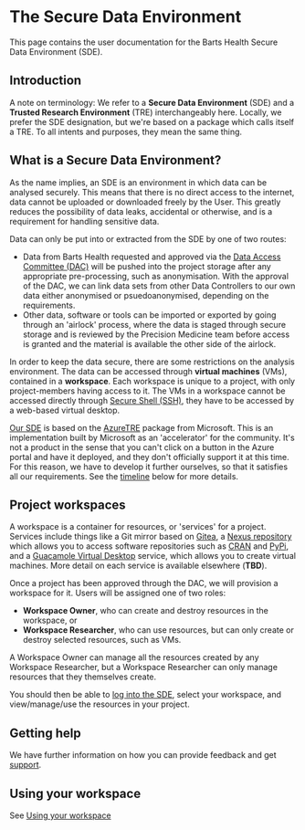 # The Secure Data Environment

This page contains the user documentation for the Barts Health Secure Data Environment (SDE).

## Introduction

A note on terminology: We refer to a **Secure Data Environment** (SDE) and a **Trusted Research Environment** (TRE) interchangeably here. Locally, we prefer the SDE designation, but we're based on a package which calls itself a TRE. To all intents and purposes, they mean the same thing.

## What is a Secure Data Environment?

As the name implies, an SDE is an environment in which data can be analysed securely. This means that there is no direct access to the internet, data cannot be uploaded or downloaded freely by the User. This greatly reduces the possibility of data leaks, accidental or otherwise, and is a requirement for handling sensitive data.

Data can only be put into or extracted from the SDE by one of two routes:
* Data from Barts Health requested and approved via the [Data Access Committee (DAC)](https://bartslifesciences.org/precision-medicine/) will be pushed into the project storage after any appropriate pre-processing, such as anonymisation. With the approval of the DAC, we can link data sets from other Data Controllers to our own data either anonymised or psuedoanonymised, depending on the requirements.
* Other data, software or tools can be imported or exported by going through an 'airlock' process, where the data is staged through secure storage and is reviewed by the Precision Medicine team before access is granted and the material is available the other side of the airlock.

In order to keep the data secure, there are some restrictions on the analysis environment. The data can be accessed through **virtual machines** (VMs), contained in a **workspace**. Each workspace is unique to a project, with only project-members having access to it. The VMs in a workspace cannot be accessed directly through [Secure Shell (SSH)](https://www.openssh.com/), they have to be accessed by a web-based virtual desktop.

[Our SDE](https://github.com/Barts-Life-Science/AzureTRE) is based on the [AzureTRE](https://github.com/microsoft/AzureTRE) package from Microsoft. This is an implementation built by Microsoft as an 'accelerator' for the community. It's not a product in the sense that you can't click on a button in the Azure portal and have it deployed, and they don't officially support it at this time. For this reason, we have to develop it further ourselves, so that it satisfies all our requirements. See the [timeline](#Timeline) below for more details.

## Project workspaces
A workspace is a container for resources, or 'services' for a project. Services include things like a Git mirror based on [Gitea](https://about.gitea.com/), a [Nexus repository](https://www.sonatype.com/products/sonatype-nexus-repository) which allows you to access software repositories such as [CRAN](https://cran.r-project.org/) and [PyPi](https://pypi.org/), and a [Guacamole Virtual Desktop](https://guacamole.apache.org/) service, which allows you to create virtual machines. More detail on each service is available elsewhere (**TBD**).

Once a project has been approved through the DAC, we will provision a workspace for it. Users will be assigned one of two roles:
* **Workspace Owner**, who can create and destroy resources in the workspace, or 
* **Workspace Researcher**, who can use resources, but can only create or destroy selected resources, such as VMs.

A Workspace Owner can manage all the resources created by any Workspace Researcher, but a Workspace Researcher can only manage resources that they themselves create.

You should then be able to [log into the SDE](https://sde002.uksouth.cloudapp.azure.com/), select your workspace, and view/manage/use the resources in your project.

## Getting help
We have further information on how you can provide feedback and get [support](https://github.com/Barts-Life-Science/Support).

## Using your workspace
See [Using your workspace](https://github.com/Barts-Life-Science/AzureTRE/wiki/Using-your-workspace)

